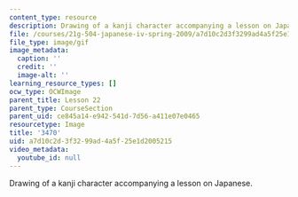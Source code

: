```yaml
---
content_type: resource
description: Drawing of a kanji character accompanying a lesson on Japanese.
file: /courses/21g-504-japanese-iv-spring-2009/a7d10c2d3f3299ad4a5f25e1d2005215_3470.gif
file_type: image/gif
image_metadata:
  caption: ''
  credit: ''
  image-alt: ''
learning_resource_types: []
ocw_type: OCWImage
parent_title: Lesson 22
parent_type: CourseSection
parent_uid: ce845a14-e942-541d-7d56-a411e07e0465
resourcetype: Image
title: '3470'
uid: a7d10c2d-3f32-99ad-4a5f-25e1d2005215
video_metadata:
  youtube_id: null
---
```

Drawing of a kanji character accompanying a lesson on Japanese.